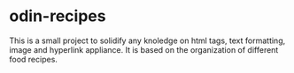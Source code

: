 # odin-recipes
This is a small project to solidify any knoledge on html tags, text
formatting, image and hyperlink appliance. It is based on the organization of different food recipes.